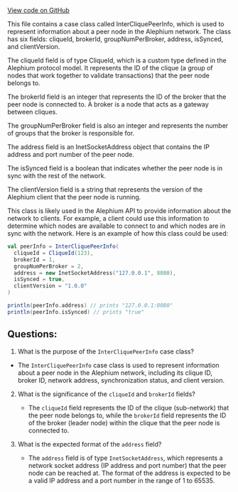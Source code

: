 [View code on GitHub](https://github.com/alephium/alephium/api/src/main/scala/org/alephium/api/model/InterCliquePeerInfo.scala)

This file contains a case class called InterCliquePeerInfo, which is used to represent information about a peer node in the Alephium network. The class has six fields: cliqueId, brokerId, groupNumPerBroker, address, isSynced, and clientVersion.

The cliqueId field is of type CliqueId, which is a custom type defined in the Alephium protocol model. It represents the ID of the clique (a group of nodes that work together to validate transactions) that the peer node belongs to.

The brokerId field is an integer that represents the ID of the broker that the peer node is connected to. A broker is a node that acts as a gateway between cliques.

The groupNumPerBroker field is also an integer and represents the number of groups that the broker is responsible for.

The address field is an InetSocketAddress object that contains the IP address and port number of the peer node.

The isSynced field is a boolean that indicates whether the peer node is in sync with the rest of the network.

The clientVersion field is a string that represents the version of the Alephium client that the peer node is running.

This class is likely used in the Alephium API to provide information about the network to clients. For example, a client could use this information to determine which nodes are available to connect to and which nodes are in sync with the network. Here is an example of how this class could be used:

```scala
val peerInfo = InterCliquePeerInfo(
  cliqueId = CliqueId(123),
  brokerId = 1,
  groupNumPerBroker = 2,
  address = new InetSocketAddress("127.0.0.1", 8080),
  isSynced = true,
  clientVersion = "1.0.0"
)

println(peerInfo.address) // prints "127.0.0.1:8080"
println(peerInfo.isSynced) // prints "true"
```
## Questions: 
 1. What is the purpose of the `InterCliquePeerInfo` case class?
   - The `InterCliquePeerInfo` case class is used to represent information about a peer node in the Alephium network, including its clique ID, broker ID, network address, synchronization status, and client version.

2. What is the significance of the `cliqueId` and `brokerId` fields?
   - The `cliqueId` field represents the ID of the clique (sub-network) that the peer node belongs to, while the `brokerId` field represents the ID of the broker (leader node) within the clique that the peer node is connected to.

3. What is the expected format of the `address` field?
   - The `address` field is of type `InetSocketAddress`, which represents a network socket address (IP address and port number) that the peer node can be reached at. The format of the address is expected to be a valid IP address and a port number in the range of 1 to 65535.